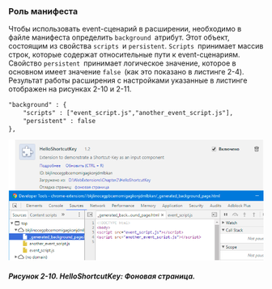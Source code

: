 ### Роль манифеста

Чтобы использовать event-сценарий в расширении, необходимо в файле манифеста определить `background `атрибут. Этот объект, состоящим из свойства `scripts `и `persistent`. `Scripts `принимает массив строк, которые содержат относительные пути к event-сценариям. Свойство `persistent `принимает логическое значение, которое в основном имеет значение `false `\(как это показано в листинге 2-4\). Результат работы расширения с настройками указанные в листинге отображен на рисунках 2-10 и 2-11.

```
"background" : {
    "scripts" : ["event_script.js","another_event_script.js"],
    "persistent" : false
},
```

![Рисунок 2-10. HelloShortcutKey: Фоновая страница](/assets/figure-2-10.png)

##### Рисунок 2-10. _HelloShortcutKey: Фоновая страница._




